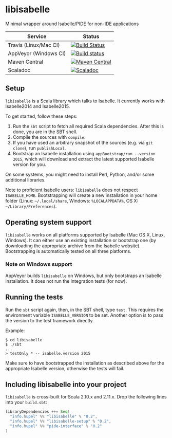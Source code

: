 # libisabelle
Minimal wrapper around Isabelle/PIDE for non-IDE applications

| Service                   | Status |
| ------------------------- | ------ |
| Travis (Linux/Mac CI)     | [![Build Status](https://travis-ci.org/larsrh/libisabelle.svg?branch=master)](https://travis-ci.org/larsrh/libisabelle) |
| AppVeyor (Windows CI)     | [![Build status](https://ci.appveyor.com/api/projects/status/uuafgv21ragvoqei/branch/master?svg=true)](https://ci.appveyor.com/project/larsrh/libisabelle/branch/master) |
| Maven Central             | [![Maven Central](https://img.shields.io/maven-central/v/info.hupel/libisabelle_2.11.svg?label=latest%20release%20for%202.11)](https://search.maven.org/#search%7Cga%7C1%7Cg%3A%22info.hupel%22%20AND%20a%3A%22libisabelle_2.11%22) |
| Scaladoc                  | [![Scaladoc](http://javadoc-badge.appspot.com/info.hupel/libisabelle-docs_2.11.svg?label=scaladoc)](http://javadoc-badge.appspot.com/info.hupel/libisabelle-docs_2.11) |

## Setup

`libisabelle` is a Scala library which talks to Isabelle.
It currently works with Isabelle2014 and Isabelle2015.

To get started, follow these steps:

1. Run the `sbt` script to fetch all required Scala dependencies.
   After this is done, you are in the SBT shell.
2. Compile the sources with `compile`.
3. If you have used an arbitrary snapshot of the sources (e.g. via `git clone`), run `publishLocal`.
4. Bootstrap an Isabelle installation using `appBootstrap/run --version 2015`, which will download and extract the latest supported Isabelle version for you.

On some systems, you might need to install Perl, Python, and/or some additional libraries.

Note to proficient Isabelle users:
`libisabelle` does not respect `ISABELLE_HOME`.
Bootstrapping will create a new installation in your home folder (Linux: `~/.local/share`, Windows: `%LOCALAPPDATA%`, OS X: `~/Library/Preferences`).

## Operating system support

`libisabelle` works on all platforms supported by Isabelle (Mac OS X, Linux, Windows).
It can either use an existing installation or bootstrap one (by downloading the appropriate archive from the Isabelle website).
Bootstrapping is automatically tested on all three platforms.

### Note on Windows support

AppVeyor builds `libisabelle` on Windows, but only bootstraps an Isabelle installation.
It does not run the integration tests (for now).


## Running the tests

Run the `sbt` script again, then, in the SBT shell, type `test`.
This requires the environment variable `ISABELLE_VERSION` to be set.
Another option is to pass the version to the test framework directly.

Example:

```
$ cd libisabelle
$ ./sbt
...
> testOnly * -- isabelle.version 2015
```

Make sure to have bootstrapped the installation as described above for the appropriate Isabelle version, otherwise the tests will fail.

## Including libisabelle into your project

`libisabelle` is cross-built for Scala 2.10.x and 2.11.x.
Drop the following lines into your `build.sbt`:

```scala
libraryDependencies ++= Seq(
  "info.hupel" %% "libisabelle" % "0.2",
  "info.hupel" %% "libisabelle-setup" % "0.2",
  "info.hupel" %% "pide-interface" % "0.2"
)
```
